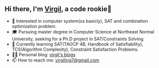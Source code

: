 ## Hi there, I'm [Virgil](https://github.com/topdeoo/), a code rookie👋

- 🧐 Interested in computer system(os basicly), SAT and combination optimization problem.
- 🎓 Pursuing master degree in Computer Science at Northeast Normal University, seeking for a Ph.D project in SAT/Constraints Solving.
- 🌱 Currently learning SAT(TAOCP 4B, Handbook of Satisfiability), TCS(Algorithm Complexity), Constraint Satisfaction Problems.
- ✍🏻 Personal blog: [virgil's blogs](https://topdeoo.github.io)
- 📫 How to reach me: [virgiling7@gmail.com](mailto:virgiling7@gmail.com)


